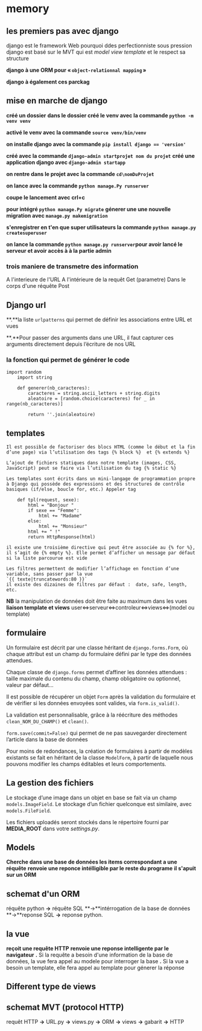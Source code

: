 # memory
## les premiers pas avec django 

django est le framework Web pourquoi ddes perfectionniste sous pression
django est basé sur le MVT qui est _model view template_ et le respect sa structure 

**django à une ORM pour « `object-relationnal mapping` »**

**django à également ces parckag**

## mise en marche de django 

**créé un dossier**
**dans le dossier créé le venv avec la commande `python -m venv venv`**

**activé le venv avec la commande `source venv/bin/venv`**

**on installe django avec la commande `pip install django == 'version'`**

**créé avec la commande `django-admin startprojet nom du projet`**
**créé une application django avec `django-admin startapp`**

**on rentre dans le projet avec la commande `cd\nomDuProjet`**

**on lance avec  la commande `python manage.Py runserver`**

**coupe le lancement avec crl+c**

**pour intégré `python manage.Py migrate`** 
**génerer une une nouvelle migration avec `manage.py makemigration`**

**s'enregistrer en t'en que super utilisateurs la commande ``python manage.py createsuperuser``**

**on lance la commande `python manage.py runserver`pour avoir lancé le serveur et avoir accès à à la partie admin**

### trois maniere de  transmetre des information 
A l'interieure de l'URL
A l'intérieure de la requêt Get (parametre)
Dans le corps d'une réquête Post

## Django url 
**.**la liste `urlpatterns` qui permet de définir les associations entre URL et vues

**.**Pour passer des arguments dans une URL, il faut capturer ces arguments directement depuis l’écriture de nos URL

### la fonction qui permet de générer le code
   

    import random
        import string

        def generer(nb_caracteres):
            caracteres = string.ascii_letters + string.digits
            aleatoire = [random.choice(caracteres) for _ in range(nb_caracteres)]
            
            return ''.join(aleatoire)

## templates
    Il est possible de factoriser des blocs HTML (comme le début et la fin d’une page) via l’utilisation des tags {% block %}  et {% extends %}

    L’ajout de fichiers statiques dans notre template (images, CSS, JavaScript) peut se faire via l’utilisation du tag {% static %}

    Les templates sont écrits dans un mini-langage de programmation propre à Django qui possède des expressions et des structures de contrôle basiques (if/else, boucle for, etc.) Appeler tag

        def tpl(request, sexe):
            html = "Bonjour "
            if sexe == "Femme":
                html += "Madame"
            else:
                html += "Monsieur"
            html += " !"
            return HttpResponse(html)
    
    il existe une troisième directive qui peut être associée au {% for %}, il s’agit de {% empty %}. Elle permet d’afficher un message par défaut si la liste parcourue est vide

    Les filtres permettent de modifier l’affichage en fonction d’une variable, sans passer par la vue
    `{{ texte|truncatewords:80 }}`
    il existe des dizaines de filtres par défaut :  date, safe, length, etc.
      
**NB**
    la manipulation de données doit être faite au  maximum dans les vues    
**liaison template et views**
    user<=>serveur<=>controleur<=>views<=>(model ou template)

## formulaire

Un formulaire est décrit par une classe héritant de `django.forms.Form`, où chaque attribut est un champ du formulaire défini par le type des données attendues.  

Chaque classe de `django.forms`  permet d’affiner les données attendues : taille maximale du contenu du champ, champ obligatoire ou optionnel, valeur par défaut…

Il est possible de récupérer un objet `Form` après la validation du formulaire et de vérifier si les données envoyées sont valides, via `form.is_valid()`.

La validation est personnalisable, grâce à la réécriture des méthodes `clean_NOM_DU_CHAMP()`  et `clean()`.

`form.save(commit=False)`  qui permet de ne pas sauvegarder directement l’article dans la base de données

Pour moins de redondances, la création de formulaires à partir de modèles existants se fait en héritant de la classe `ModelForm`, à partir de laquelle nous pouvons modifier les champs éditables et leurs comportements.

## La gestion des fichiers

Le stockage d’une image dans un objet en base se fait via un champ `models.ImageField`. Le stockage d’un fichier quelconque est similaire, avec `models.FileField`.

Les fichiers uploadés seront stockés dans le répertoire fourni par **MEDIA_ROOT**  dans votre *settings.py*.

## Models
**Cherche dans une base de données les items correspondant a une réquête**
**renvoie une reponce intélligible par le reste du programe**
**il s'apuit sur un ORM**
## schemat d'un ORM
réquête python **->** réquête SQL **->**intérrogation de la base de données **->**reponse SQL **->** reponse python.  
## la vue
**reçoit une requête HTTP**
**renvoie une reponse intelligente par le navigateur**
**.** Si la requête a besoin d'une information de la base de données, la vue fera appel au modele pour interroger la base
**.** Si la vue  a besoin un template, elle fera appel au template pour génerer la réponse
## Different type de views

## schemat MVT (protocol HTTP)
 requêt HTTP **->** URL.py **->** views.py **->** ORM **->** views **->** gabarit **->** HTTP

